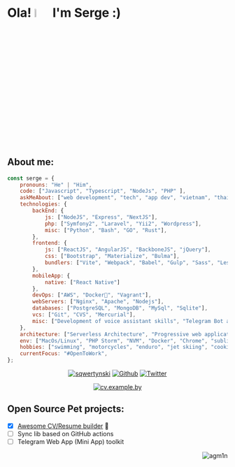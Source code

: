 # Ola! <a href="https://www.example.by/cv"><img src="https://media.giphy.com/media/v1.Y2lkPTc5MGI3NjExZmF3Y2F6aHBhZHNkYTh6NndudWhmcmkxODVvOXV3YnZ3bXJxZWQxMSZlcD12MV9pbnRlcm5hbF9naWZfYnlfaWQmY3Q9cw/sb9EkIPVOU1O8t1qy7/source.gif" width="7%"></a> I'm Serge :)

<br />

## About me:

```javascript
const serge = {
    pronouns: "He" | "Him",
    code: ["Javascript", "Typescript", "NodeJs", "PHP" ],
    askMeAbout: ["web development", "tech", "app dev", "vietnam", "thailand"],
    technologies: {
        backEnd: {
            js: ["NodeJS", "Express", "NextJS"],
            php: ["Symfony2", "Laravel", "Yii2", "Wordpress"],
            misc: ["Python", "Bash", "GO", "Rust"],
        },
        frontend: {
            js: ["ReactJS", "AngularJS", "BackboneJS", "jQuery"],
            css: ["Bootstrap", "Materialize", "Bulma"],
            bundlers: ["Vite", "Webpack", "Babel", "Gulp", "Sass", "Less"],
        },
        mobileApp: {
            native: ["React Native"]
        },
        devOps: ["AWS", "Docker🐳", "Vagrant"],
        webServers: ["Nginx", "Apache", "Nodejs"],
        databases: ["PostgreSQL", "MongoDB", "MySql", "Sqlite"],
        vcs: ["Git", "CVS", "Mercurial"],
        misc: ["Development of voice assistant skills", "Telegram Bot and MiniApp development", "Jest", "Sockets ", "PHP"]
    },
    architecture: ["Serverless Architecture", "Progressive web applications", "Single page applications", "Mobile Applications"],
    env: ["MacOs/Linux", "PHP Storm", "NVM", "Docker", "Chrome", "sublime text", "terminal", "pnpm"],
    hobbies: ["swimming", "motorcycles", "enduro", "jet skiing", "cooking", "animal volunteering", "table tennis", "chess", "international travel", "AI", "Rust language", "cyber security"],
    currentFocus: "#OpenToWork",
};
```

<p align="center">
<a href="https://in.linkedin.com/in/sqwertynski" target="blank"><img src="https://img.shields.io/badge/LinkedIn-0077B5?style=for-the-badge&logo=linkedin&logoColor=white" alt="sqwertynski"/></a>
<a href="https://github.com/agm1n" target="_blank"><img alt="Github" src="https://img.shields.io/badge/GitHub-%2312100E.svg?&style=for-the-badge&logo=Github&logoColor=white" /></a> <a href="https://twitter.com/by_agm1n" target="blank"><img src="https://img.shields.io/badge/Twitter-1DA1F2?style=for-the-badge&logo=twitter&logoColor=white" alt="Twitter"/></a>
</p>
<p align="center">
<a href="https://cv.example.by" target="blank">
<img src="https://img.shields.io/website?url=https%3A%2F%2Fcv.example.by" alt="cv.example.by"/>
</a>
</p>

## Open Source Pet projects:
- [x] [Awesome CV/Resume builder](https://github.com/agm1n/awesome-cv-builder) :tada:
- [ ] Sync lib based on GitHub actions
- [ ] Telegram Web App (Mini App) toolkit

<p align="right"> <img src="https://komarev.com/ghpvc/?username=agm1n&label=Profile%20views&color=0e75b6&style=flat" alt="agm1n" /> </p>
